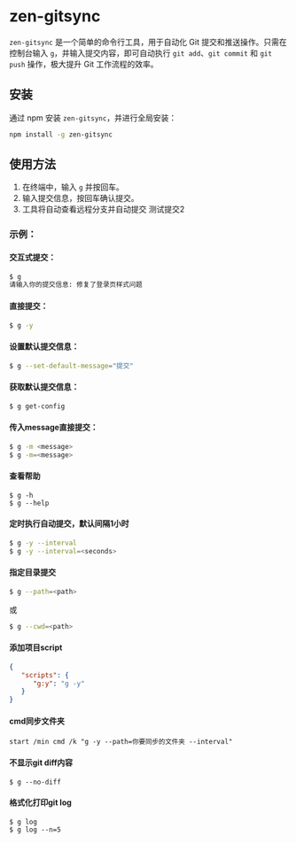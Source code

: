 
# zen-gitsync

`zen-gitsync` 是一个简单的命令行工具，用于自动化 Git 提交和推送操作。只需在控制台输入 `g`，并输入提交内容，即可自动执行 `git add`、`git commit` 和 `git push` 操作，极大提升 Git 工作流程的效率。

## 安装

通过 npm 安装 `zen-gitsync`，并进行全局安装：

```bash
npm install -g zen-gitsync
```

## 使用方法

1. 在终端中，输入 `g` 并按回车。
2. 输入提交信息，按回车确认提交。
3. 工具将自动查看远程分支并自动提交
测试提交2

### 示例：
#### 交互式提交：
```bash
$ g
请输入你的提交信息: 修复了登录页样式问题
```
#### 直接提交：
```bash
$ g -y
```
#### 设置默认提交信息：
```bash
$ g --set-default-message="提交"
```
#### 获取默认提交信息：
```bash
$ g get-config
```
#### 传入message直接提交：
```bash
$ g -m <message>
$ g -m=<message>
```

#### 查看帮助
```shell
$ g -h
$ g --help
```

#### 定时执行自动提交，默认间隔1小时
```bash
$ g -y --interval
$ g -y --interval=<seconds> 
```
#### 指定目录提交
```bash
$ g --path=<path> 
```
或
```bash
$ g --cwd=<path> 
```

#### 添加项目script
```json
{
   "scripts": {
      "g:y": "g -y"
   }
}
```

#### cmd同步文件夹
```shell
start /min cmd /k "g -y --path=你要同步的文件夹 --interval"
```

#### 不显示git diff内容
```shell
$ g --no-diff
```

#### 格式化打印git log
```shell
$ g log
$ g log --n=5
```
